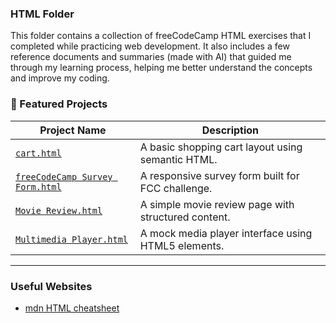 ### HTML Folder 
This folder contains a collection of freeCodeCamp HTML exercises that I completed while practicing web development. It also includes a few reference documents and summaries (made with AI) that guided me through my learning process, helping me better understand the concepts and improve my coding.

### 📌 Featured Projects 

| Project Name                  | Description                                      |
|------------------------------|--------------------------------------------------|
| [`cart.html`](ProjecsAndExercises\cart.html)                     | A basic shopping cart layout using semantic HTML. |
| [`freeCodeCamp Survey Form.html`](ProjecsAndExercises\freecodecampSurveyForm.html) | A responsive survey form built for FCC challenge. |
| [`Movie Review.html`](ProjecsAndExercises\movie-Review.html)   | A simple movie review page with structured content. |
| [`Multimedia Player.html`](ProjecsAndExercises\multimediaPlayer.html) | A mock media player interface using HTML5 elements. |

---

### Useful Websites
- [mdn HTML cheatsheet](https://developer.mozilla.org/en-US/docs/Web/HTML/Guides/Cheatsheet)
